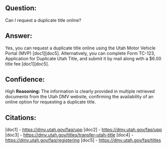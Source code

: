 ## Question:
Can I request a duplicate title online?

## Answer:
Yes, you can request a duplicate title online using the Utah Motor Vehicle Portal (MVP) [doc1][doc5]. Alternatively, you can complete Form TC-123, Application for Duplicate Utah Title, and submit it by mail along with a $6.00 title fee [doc1][doc5].

## Confidence:
High
**Reasoning:** The information is clearly provided in multiple retrieved documents from the Utah DMV website, confirming the availability of an online option for requesting a duplicate title.

## Citations:
[doc1] - https://dmv.utah.gov/faq/upp
[doc2] - https://dmv.utah.gov/faq/upp
[doc3] - https://dmv.utah.gov/titles/transfer-utah-title
[doc4] - https://dmv.utah.gov/faq/registering
[doc5] - https://dmv.utah.gov/faq/titles
